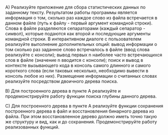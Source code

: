 A) Реализуйте приложение для сбора статистических данных по заданному тексту.
Результатом работы программы является информация о том, сколько раз каждое слово
из файла встречается в данном файле (путь к файлу - первый аргумент командной
строки). Слова в файле разделяются сепараторами (каждый сепаратор - символ),
которые подаются как второй и последующие аргументы командной строки. В
интерактивном диалоге с пользователем реализуйте выполнение дополнительных
опций: вывод информации о том сколько раз заданное слово встречалось в файле (ввод
слова реализуйте с консоли); вывод первых n наиболее часто встречающихся слов в
файле (значение n вводится с консоли); поиск и вывод в контексте вызывающего кода в
консоль самого длинного и самого короткого слова (если таковых несколько,
необходимо вывести в консоль любое из них). Размещение информации о считанных
словах реализуйте посредством двоичного дерева поиска.

B) Для построенного дерева в пункте А реализуйте и продемонстрируйте работу
функции поиска глубины данного дерева.

C) Для построенного дерева в пункте A реализуйте функции сохранения построенного
дерева в файл и восстановления бинарного дерева из файла. При этом восстановленное
дерево должно иметь точно такую же структуру и вид, как и до сохранения.
Продемонстрируйте работу реализованных функций.